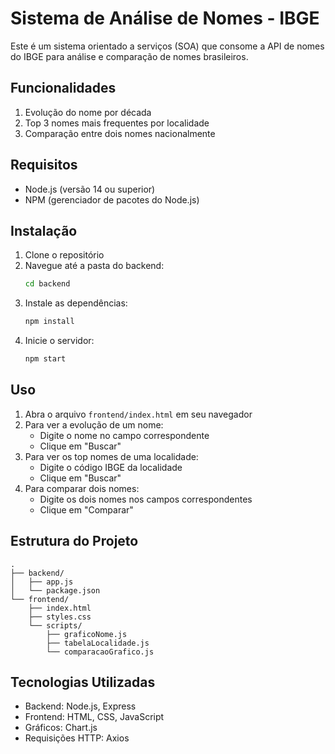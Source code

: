 # Sistema de Análise de Nomes - IBGE

Este é um sistema orientado a serviços (SOA) que consome a API de nomes do IBGE para análise e comparação de nomes brasileiros.

## Funcionalidades

1. Evolução do nome por década
2. Top 3 nomes mais frequentes por localidade
3. Comparação entre dois nomes nacionalmente

## Requisitos

- Node.js (versão 14 ou superior)
- NPM (gerenciador de pacotes do Node.js)

## Instalação

1. Clone o repositório
2. Navegue até a pasta do backend:
   ```bash
   cd backend
   ```
3. Instale as dependências:
   ```bash
   npm install
   ```
4. Inicie o servidor:
   ```bash
   npm start
   ```

## Uso

1. Abra o arquivo `frontend/index.html` em seu navegador
2. Para ver a evolução de um nome:
   - Digite o nome no campo correspondente
   - Clique em "Buscar"
3. Para ver os top nomes de uma localidade:
   - Digite o código IBGE da localidade
   - Clique em "Buscar"
4. Para comparar dois nomes:
   - Digite os dois nomes nos campos correspondentes
   - Clique em "Comparar"

## Estrutura do Projeto

```
.
├── backend/
│   ├── app.js
│   └── package.json
└── frontend/
    ├── index.html
    ├── styles.css
    └── scripts/
        ├── graficoNome.js
        ├── tabelaLocalidade.js
        └── comparacaoGrafico.js
```

## Tecnologias Utilizadas

- Backend: Node.js, Express
- Frontend: HTML, CSS, JavaScript
- Gráficos: Chart.js
- Requisições HTTP: Axios 